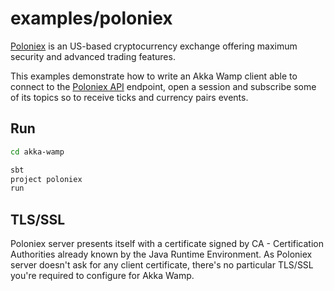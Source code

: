 # examples/poloniex

[Poloniex](https://www.poloniex.com) is an US-based cryptocurrency exchange offering maximum security and advanced trading features.

This examples demonstrate how to write an Akka Wamp client able to connect to the [Poloniex API](https://poloniex.com/support/api/) endpoint, open a session and subscribe some of its topics so to receive ticks and currency pairs events.

## Run

```bash
cd akka-wamp

sbt
project poloniex
run
```

## TLS/SSL

Poloniex server presents itself with a certificate signed by CA - Certification Authorities already known by the  Java Runtime Environment. As Poloniex server doesn't ask for any client certificate, there's no particular TLS/SSL you're required to configure for Akka Wamp. 

